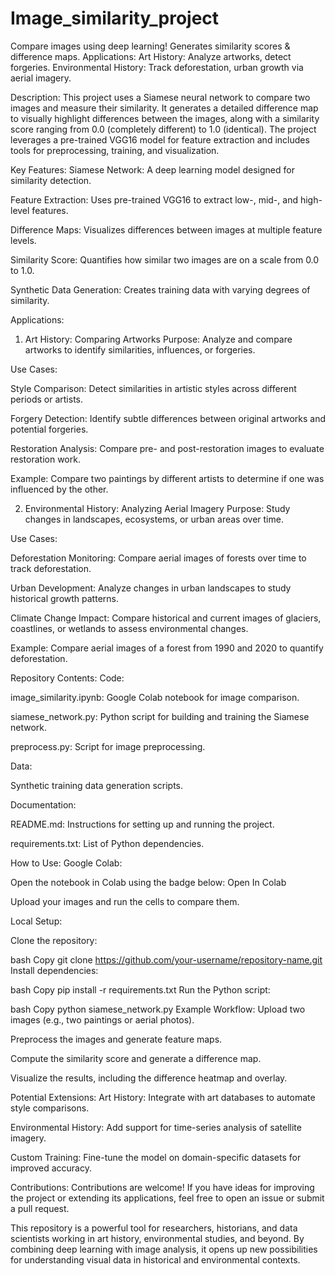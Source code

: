 # Image_similarity_project
Compare images using deep learning! Generates similarity scores &amp; difference maps. Applications: Art History: Analyze artworks, detect forgeries. Environmental History: Track deforestation, urban growth via aerial imagery.

Description:
This project uses a Siamese neural network to compare two images and measure their similarity. It generates a detailed difference map to visually highlight differences between the images, along with a similarity score ranging from 0.0 (completely different) to 1.0 (identical). The project leverages a pre-trained VGG16 model for feature extraction and includes tools for preprocessing, training, and visualization.

Key Features:
Siamese Network: A deep learning model designed for similarity detection.

Feature Extraction: Uses pre-trained VGG16 to extract low-, mid-, and high-level features.

Difference Maps: Visualizes differences between images at multiple feature levels.

Similarity Score: Quantifies how similar two images are on a scale from 0.0 to 1.0.

Synthetic Data Generation: Creates training data with varying degrees of similarity.

Applications:
1. Art History: Comparing Artworks
Purpose: Analyze and compare artworks to identify similarities, influences, or forgeries.

Use Cases:

Style Comparison: Detect similarities in artistic styles across different periods or artists.

Forgery Detection: Identify subtle differences between original artworks and potential forgeries.

Restoration Analysis: Compare pre- and post-restoration images to evaluate restoration work.

Example: Compare two paintings by different artists to determine if one was influenced by the other.

2. Environmental History: Analyzing Aerial Imagery
Purpose: Study changes in landscapes, ecosystems, or urban areas over time.

Use Cases:

Deforestation Monitoring: Compare aerial images of forests over time to track deforestation.

Urban Development: Analyze changes in urban landscapes to study historical growth patterns.

Climate Change Impact: Compare historical and current images of glaciers, coastlines, or wetlands to assess environmental changes.

Example: Compare aerial images of a forest from 1990 and 2020 to quantify deforestation.

Repository Contents:
Code:

image_similarity.ipynb: Google Colab notebook for image comparison.

siamese_network.py: Python script for building and training the Siamese network.

preprocess.py: Script for image preprocessing.

Data:

Synthetic training data generation scripts.

Documentation:

README.md: Instructions for setting up and running the project.

requirements.txt: List of Python dependencies.

How to Use:
Google Colab:

Open the notebook in Colab using the badge below:
Open In Colab

Upload your images and run the cells to compare them.

Local Setup:

Clone the repository:

bash
Copy
git clone https://github.com/your-username/repository-name.git
Install dependencies:

bash
Copy
pip install -r requirements.txt
Run the Python script:

bash
Copy
python siamese_network.py
Example Workflow:
Upload two images (e.g., two paintings or aerial photos).

Preprocess the images and generate feature maps.

Compute the similarity score and generate a difference map.

Visualize the results, including the difference heatmap and overlay.

Potential Extensions:
Art History: Integrate with art databases to automate style comparisons.

Environmental History: Add support for time-series analysis of satellite imagery.

Custom Training: Fine-tune the model on domain-specific datasets for improved accuracy.

Contributions:
Contributions are welcome! If you have ideas for improving the project or extending its applications, feel free to open an issue or submit a pull request.

This repository is a powerful tool for researchers, historians, and data scientists working in art history, environmental studies, and beyond. By combining deep learning with image analysis, it opens up new possibilities for understanding visual data in historical and environmental contexts.
